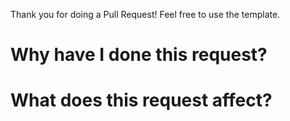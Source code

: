Thank you for doing a Pull Request! Feel free to use the template.

# Why have I done this request?



# What does this request affect?

